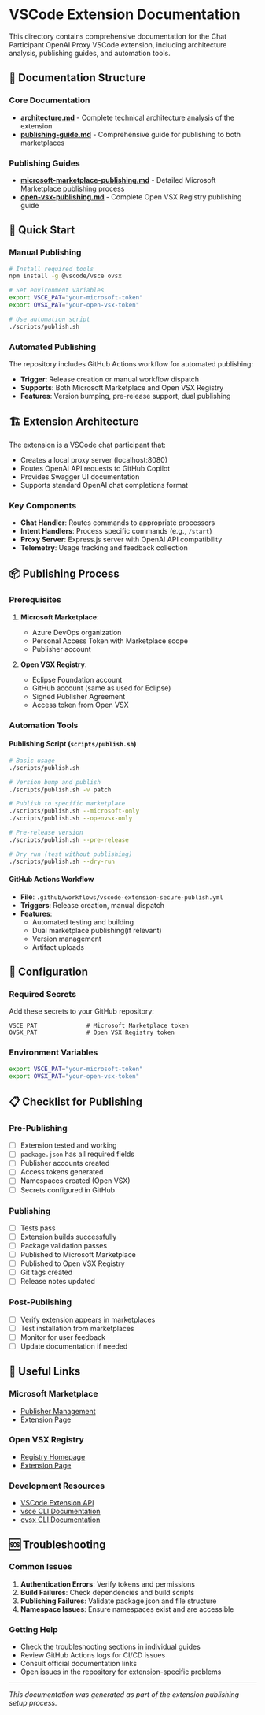 # VSCode Extension Documentation

This directory contains comprehensive documentation for the Chat Participant OpenAI Proxy VSCode extension, including architecture analysis, publishing guides, and automation tools.

## 📁 Documentation Structure

### Core Documentation
- **[architecture.md](./architecture.md)** - Complete technical architecture analysis of the extension
- **[publishing-guide.md](./publishing-guide.md)** - Comprehensive guide for publishing to both marketplaces

### Publishing Guides
- **[microsoft-marketplace-publishing.md](./microsoft-marketplace-publishing.md)** - Detailed Microsoft Marketplace publishing process
- **[open-vsx-publishing.md](./open-vsx-publishing.md)** - Complete Open VSX Registry publishing guide

## 🚀 Quick Start

### Manual Publishing
```bash
# Install required tools
npm install -g @vscode/vsce ovsx

# Set environment variables
export VSCE_PAT="your-microsoft-token"
export OVSX_PAT="your-open-vsx-token"

# Use automation script
./scripts/publish.sh
```

### Automated Publishing
The repository includes GitHub Actions workflow for automated publishing:
- **Trigger**: Release creation or manual workflow dispatch
- **Supports**: Both Microsoft Marketplace and Open VSX Registry
- **Features**: Version bumping, pre-release support, dual publishing

## 🏗️ Extension Architecture

The extension is a VSCode chat participant that:
- Creates a local proxy server (localhost:8080)
- Routes OpenAI API requests to GitHub Copilot
- Provides Swagger UI documentation
- Supports standard OpenAI chat completions format

### Key Components
- **Chat Handler**: Routes commands to appropriate processors
- **Intent Handlers**: Process specific commands (e.g., `/start`)
- **Proxy Server**: Express.js server with OpenAI API compatibility
- **Telemetry**: Usage tracking and feedback collection

## 📦 Publishing Process

### Prerequisites
1. **Microsoft Marketplace**:
   - Azure DevOps organization
   - Personal Access Token with Marketplace scope
   - Publisher account

2. **Open VSX Registry**:
   - Eclipse Foundation account
   - GitHub account (same as used for Eclipse)
   - Signed Publisher Agreement
   - Access token from Open VSX

### Automation Tools

#### Publishing Script (`scripts/publish.sh`)
```bash
# Basic usage
./scripts/publish.sh

# Version bump and publish
./scripts/publish.sh -v patch

# Publish to specific marketplace
./scripts/publish.sh --microsoft-only
./scripts/publish.sh --openvsx-only

# Pre-release version
./scripts/publish.sh --pre-release

# Dry run (test without publishing)
./scripts/publish.sh --dry-run
```

#### GitHub Actions Workflow
- **File**: `.github/workflows/vscode-extension-secure-publish.yml`
- **Triggers**: Release creation, manual dispatch
- **Features**: 
  - Automated testing and building
  - Dual marketplace publishing(if relevant)
  - Version management
  - Artifact uploads

## 🔧 Configuration

### Required Secrets
Add these secrets to your GitHub repository:

```
VSCE_PAT              # Microsoft Marketplace token
OVSX_PAT              # Open VSX Registry token
```

### Environment Variables
```bash
export VSCE_PAT="your-microsoft-token"
export OVSX_PAT="your-open-vsx-token"
```

## 📋 Checklist for Publishing

### Pre-Publishing
- [ ] Extension tested and working
- [ ] `package.json` has all required fields
- [ ] Publisher accounts created
- [ ] Access tokens generated
- [ ] Namespaces created (Open VSX)
- [ ] Secrets configured in GitHub

### Publishing
- [ ] Tests pass
- [ ] Extension builds successfully
- [ ] Package validation passes
- [ ] Published to Microsoft Marketplace
- [ ] Published to Open VSX Registry
- [ ] Git tags created
- [ ] Release notes updated

### Post-Publishing
- [ ] Verify extension appears in marketplaces
- [ ] Test installation from marketplaces
- [ ] Monitor for user feedback
- [ ] Update documentation if needed

## 🔗 Useful Links

### Microsoft Marketplace
- [Publisher Management](https://marketplace.visualstudio.com/manage)
- [Extension Page](https://marketplace.visualstudio.com/items?itemName=AmadeusITGroup.chat-participant-openai-proxy)

### Open VSX Registry
- [Registry Homepage](https://open-vsx.org)
- [Extension Page](https://open-vsx.org/extension/Amadeus/chat-participant-openai-proxy)

### Development Resources
- [VSCode Extension API](https://code.visualstudio.com/api)
- [vsce CLI Documentation](https://github.com/microsoft/vscode-vsce)
- [ovsx CLI Documentation](https://www.npmjs.com/package/ovsx)

## 🆘 Troubleshooting

### Common Issues
1. **Authentication Errors**: Verify tokens and permissions
2. **Build Failures**: Check dependencies and build scripts
3. **Publishing Failures**: Validate package.json and file structure
4. **Namespace Issues**: Ensure namespaces exist and are accessible

### Getting Help
- Check the troubleshooting sections in individual guides
- Review GitHub Actions logs for CI/CD issues
- Consult official documentation links
- Open issues in the repository for extension-specific problems

---

*This documentation was generated as part of the extension publishing setup process.*
